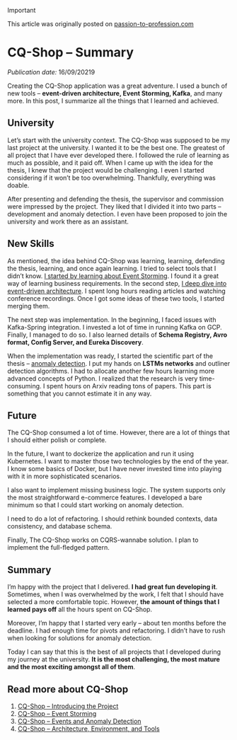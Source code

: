 > [!IMPORTANT]
> This article was originally posted on [passion-to-profession.com](https://web.archive.org/web/20220809173455/https://passion-to-profession.com/2019/09/16/cq-shop-summary/)

# CQ-Shop – Summary
*Publication date:* 16/09/20219

Creating the CQ-Shop application was a great adventure. I used a bunch of new tools – **event-driven architecture, Event Storming, Kafka**, and many more. In this post, I summarize all the things that I learned and achieved. 

## University
Let’s start with the university context. The CQ-Shop was supposed to be my last project at the university. I wanted it to be the best one. The greatest of all project that I have ever developed there. I followed the rule of learning as much as possible, and it paid off. When I came up with the idea for the thesis, I knew that the project would be challenging. I even I started considering if it won’t be too overwhelming. Thankfully, everything was doable. 

After presenting and defending the thesis, the supervisor and commission were impressed by the project. They liked that I divided it into two parts – development and anomaly detection. I even have been proposed to join the university and work there as an assistant.


## New Skills
 As mentioned, the idea behind CQ-Shop was learning, learning, defending the thesis, learning, and once again learning. I tried to select tools that I didn’t know. [I started by learning about Event Storming](./20190214-cq-shop-event-storming.md). I found it a great way of learning business requirements. In the second step, [I deep dive into event-driven architecture](./20190827-cq-shop–events-anomaly-detection.md). I spent long hours reading articles and watching conference recordings. Once I got some ideas of these two tools, I started merging them. 

The next step was implementation. In the beginning, I faced issues with Kafka-Spring integration. I invested a lot of time in running Kafka on GCP. Finally, I managed to do so. I also learned details of **Schema Registry, Avro format, Config Server, and Eureka Discovery**.

When the implementation was ready, I started the scientific part of the thesis – [anomaly detection](./20190827-cq-shop–events-anomaly-detection.md). I put my hands on **LSTMs networks** and outliner detection algorithms. I had to allocate another few hours learning more advanced concepts of Python. I realized that the research is very time-consuming. I spent hours on Arxiv reading tons of papers. This part is something that you cannot estimate it in any way. 

## Future
The CQ-Shop consumed a lot of time. However, there are a lot of things that I should either polish or complete.

In the future, I want to dockerize the application and run it using Kubernetes. I want to master those two technologies by the end of the year. I know some basics of Docker, but I have never invested time into playing with it in more sophisticated scenarios.

I also want to implement missing business logic. The system supports only the most straightforward e-commerce features. I developed a bare minimum so that I could start working on anomaly detection.

I need to do a lot of refactoring. I should rethink bounded contexts, data consistency, and database schema. 

Finally, The CQ-Shop works on CQRS-wannabe solution. I plan to implement the full-fledged pattern. 

## Summary
I’m happy with the project that I delivered. **I had great fun developing it**. Sometimes, when I was overwhelmed by the work, I felt that I should have selected a more comfortable topic. However, **the amount of things that I learned pays off** all the hours spent on CQ-Shop. 

Moreover, I’m happy that I started very early – about ten months before the deadline. I had enough time for pivots and refactoring. I didn’t have to rush when looking for solutions for anomaly detection. 

Today I can say that this is the best of all projects that I developed during my journey at the university. **It is the most challenging, the most mature and the most exciting amongst all of them**.

## Read more about CQ-Shop
1. [CQ-Shop – Introducing the Project](./20181010-cq-shop-introducing-the-project.md)
1. [CQ-Shop – Event Storming](20190214-cq-shop-event-storming.md)
1. [CQ-Shop – Events and Anomaly Detection](./20190827-cq-shop–events-anomaly-detection.md)
1. [CQ-Shop – Architecture, Environment, and Tools](./20190905-cq-shop-architecture-environment-and-tools.md)